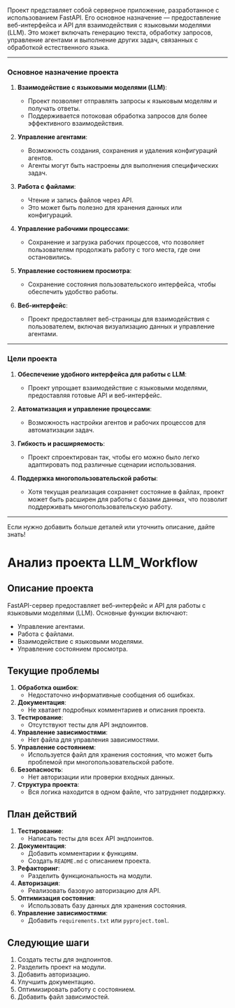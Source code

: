 
Проект представляет собой серверное приложение, разработанное с использованием FastAPI. Его основное назначение — предоставление веб-интерфейса и API для взаимодействия с языковыми моделями (LLM). Это может включать генерацию текста, обработку запросов, управление агентами и выполнение других задач, связанных с обработкой естественного языка.

---

### **Основное назначение проекта**
1. **Взаимодействие с языковыми моделями (LLM)**:
   - Проект позволяет отправлять запросы к языковым моделям и получать ответы.
   - Поддерживается потоковая обработка запросов для более эффективного взаимодействия.

2. **Управление агентами**:
   - Возможность создания, сохранения и удаления конфигураций агентов.
   - Агенты могут быть настроены для выполнения специфических задач.

3. **Работа с файлами**:
   - Чтение и запись файлов через API.
   - Это может быть полезно для хранения данных или конфигураций.

4. **Управление рабочими процессами**:
   - Сохранение и загрузка рабочих процессов, что позволяет пользователям продолжать работу с того места, где они остановились.

5. **Управление состоянием просмотра**:
   - Сохранение состояния пользовательского интерфейса, чтобы обеспечить удобство работы.

6. **Веб-интерфейс**:
   - Проект предоставляет веб-страницы для взаимодействия с пользователем, включая визуализацию данных и управление агентами.

---

### **Цели проекта**
1. **Обеспечение удобного интерфейса для работы с LLM**:
   - Проект упрощает взаимодействие с языковыми моделями, предоставляя готовые API и веб-интерфейс.

2. **Автоматизация и управление процессами**:
   - Возможность настройки агентов и рабочих процессов для автоматизации задач.

3. **Гибкость и расширяемость**:
   - Проект спроектирован так, чтобы его можно было легко адаптировать под различные сценарии использования.

4. **Поддержка многопользовательской работы**:
   - Хотя текущая реализация сохраняет состояние в файлах, проект может быть расширен для работы с базами данных, что позволит поддерживать многопользовательскую работу.

---

Если нужно добавить больше деталей или уточнить описание, дайте знать!


# Анализ проекта LLM_Workflow

## Описание проекта
FastAPI-сервер предоставляет веб-интерфейс и API для работы с языковыми моделями (LLM). Основные функции включают:
- Управление агентами.
- Работа с файлами.
- Взаимодействие с языковыми моделями.
- Управление состоянием просмотра.

## Текущие проблемы
1. **Обработка ошибок**:
   - Недостаточно информативные сообщения об ошибках.
2. **Документация**:
   - Не хватает подробных комментариев и описания проекта.
3. **Тестирование**:
   - Отсутствуют тесты для API эндпоинтов.
4. **Управление зависимостями**:
   - Нет файла для управления зависимостями.
5. **Управление состоянием**:
   - Используется файл для хранения состояния, что может быть проблемой при многопользовательской работе.
6. **Безопасность**:
   - Нет авторизации или проверки входных данных.
7. **Структура проекта**:
   - Вся логика находится в одном файле, что затрудняет поддержку.

## План действий
1. **Тестирование**:
   - Написать тесты для всех API эндпоинтов.
2. **Документация**:
   - Добавить комментарии к функциям.
   - Создать `README.md` с описанием проекта.
3. **Рефакторинг**:
   - Разделить функциональность на модули.
4. **Авторизация**:
   - Реализовать базовую авторизацию для API.
5. **Оптимизация состояния**:
   - Использовать базу данных для хранения состояния.
6. **Управление зависимостями**:
   - Добавить `requirements.txt` или `pyproject.toml`.

## Следующие шаги
1. Создать тесты для эндпоинтов.
2. Разделить проект на модули.
3. Добавить авторизацию.
4. Улучшить документацию.
5. Оптимизировать работу с состоянием.
6. Добавить файл зависимостей.
